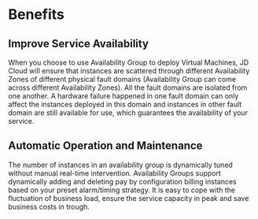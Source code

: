 # Benefits

## Improve Service Availability
When you choose to use Availability Group to deploy Virtual Machines, JD Cloud will ensure that instances are scattered through different Availability Zones of different physical fault domains (Availability Group can come across different Availability Zones). All the fault domains are isolated from one another. A hardware failure happened in one fault domain can only affect the instances deployed in this domain and instances in other fault domain are still available for use, which guarantees the availability of your service.

## Automatic Operation and Maintenance

The number of instances in an availability group is dynamically tuned without manual real-time intervention. Availability Groups support dynamically adding and deleting pay by configuration billing instances based on your preset alarm/timing strategy. It is easy to cope with the fluctuation of business load, ensure the service capacity in peak and save business costs in trough.







